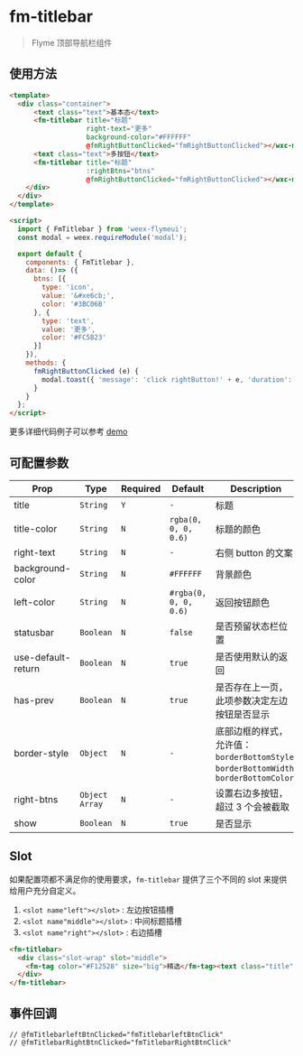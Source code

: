 # fm-titlebar

> Flyme 顶部导航栏组件

## 使用方法
```html
<template>
  <div class="container">
      <text class="text">基本态</text>
      <fm-titlebar title="标题"
                   right-text="更多"
                   background-color="#FFFFFF"
                   @fmRightButtonClicked="fmRightButtonClicked"></wxc-minibar>
      <text class="text">多按钮</text>
      <fm-titlebar title="标题"
                   :rightBtns="btns"
                   @fmRightButtonClicked="fmRightButtonClicked"></wxc-minibar>
    </div>
  </div>
</template>

<script>
  import { FmTitlebar } from 'weex-flymeui';
  const modal = weex.requireModule('modal');

  export default {
    components: { FmTitlebar },
    data: ()=> ({
      btns: [{
        type: 'icon',
        value: '&#xe6cb;',
        color: '#3BC06B'
      }, {
        type: 'text',
        value: '更多',
        color: '#FC5B23'
      }]
    }),
    methods: {
      fmRightButtonClicked (e) {
        modal.toast({ 'message': 'click rightButton!' + e, 'duration': 1 });
      }
    }
  };
</script>
```

更多详细代码例子可以参考 [demo](https://github.com/Yanjiie/weex-flymeui/blob/master/example/component/titlebar/index.vue)

## 可配置参数
| Prop | Type | Required | Default | Description |
|-------------|------------|--------|-----|-----|
| title | `String` |`Y`| `-` | 标题 |
| title-color | `String` |`N`| `rgba(0, 0, 0, 0.6)` | 标题的颜色 |
| right-text | `String` |`N`| `-` | 右侧 button 的文案 |
| background-color | `String` |`N`| `#FFFFFF` | 背景颜色 |
| left-color | `String` |`N`| `#rgba(0, 0, 0, 0.6)` | 返回按钮颜色 |
| statusbar | `Boolean` |`N`| `false` | 是否预留状态栏位置 |
| use-default-return | `Boolean` |`N`| `true` | 是否使用默认的返回 |
| has-prev | `Boolean` | `N` |`true`| 是否存在上一页，此项参数决定左边按钮是否显示 |
| border-style | `Object` | `N` | `-` | 底部边框的样式，允许值：`borderBottomStyle`, `borderBottomWidth`, `borderBottomColor` |
| right-btns | `Object` `Array` | `N` | `-` | 设置右边多按钮，超过 3 个会被截取 |
| show | `Boolean` | `N` | `true` | 是否显示 |

## Slot
如果配置项都不满足你的使用要求，`fm-titlebar` 提供了三个不同的 slot 来提供给用户充分自定义。

1. `<slot name"left"></slot>` : 左边按钮插槽
2. `<slot name"middle"></slot>` : 中间标题插槽
3. `<slot name"right"></slot>` : 右边插槽

```html
<fm-titlebar>
  <div class="slot-wrap" slot="middle">
    <fm-tag color="#F12528" size="big">精选</fm-tag><text class="title">电影合集</text>
  </div>
</fm-titlebar>
```

## 事件回调

```
// @fmTitlebarleftBtnClicked="fmTitlebarleftBtnClick"
// @fmTitlebarRightBtnClicked="fmTitlebarRightBtnClick"
```